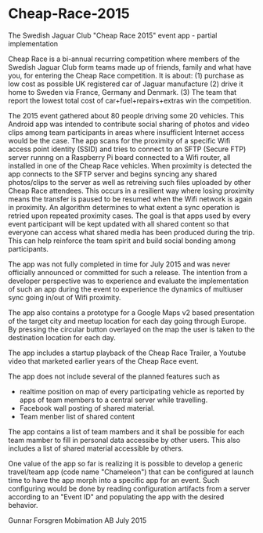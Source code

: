 # Cheap-Race-2015
The Swedish Jaguar Club "Cheap Race 2015" event app - partial implementation

Cheap Race is a bi-annual recurring competition where members of the Swedish Jaguar Club form teams
made up of friends, family and what have you, for entering the Cheap Race competition.
It is about:
(1) purchase as low cost as possible UK registered car of Jaguar manufacture
(2) drive it home to Sweden via France, Germany and Denmark.
(3) The team that report the lowest total cost of car+fuel+repairs+extras win the competition.

The 2015 event gathered about 80 people driving some 20 vehicles.
This Android app was intended to contribute social sharing of photos and video clips among team participants
in areas where insufficient Internet access would be the case. The app scans for the proximity of a
specific Wifi access point identity (SSID) and tries to connect to an SFTP (Secure FTP) server runnng on
a Raspberry Pi board connected to a Wifi router, all installed in one of the Cheap Race vehicles.
When proximity is detected the app connects to the SFTP server and begins syncing any shared photos/clips to the server
as well as retreiving such files uploaded by other Cheap Race attendees. This occurs in a resilient way where losing
proximity means the transfer is paused to be resumed when the Wifi network is again in proximity.
An algorithm determines to what extent a sync operation is retried upon repeated proximity cases.
The goal is that apps used by every event participant will be kept updated with all shared content so that
everyone can access what shared media has been produced during the trip.  This can help reinforce the team spirit and
build social bonding among participants.

The app was not fully completed in time for July 2015 and was never officially announced or committed for such a release.
The intention from a developer perspective was to experience and evaluate the implementation of such an app during the event
to experience the dynamics of multiuser sync going in/out of Wifi proximity.

The app also contains a prototype for a Google Maps v2 based presentation of the target city and meetup location
for each day going through Europe. By pressing the circular button overlayed on the map the user is taken
to the destination location for each day.

The app includes a startup playback of the Cheap Race Trailer, 
a Youtube video that marketed earlier years of the Cheap Race event.

The app does not include several of the planned features such as
- realtime position on map of every participating vehicle as reported by
  apps of team members to a central server while travelling.
- Facebook wall posting of shared material.
- Team menber list of shared content

The app contains a list of team mambers and it shall be possible for each team mamber to fill in
personal data accessibe by other users. This also includes a list of shared material accessible by others.

One value of the app so far is realizing it is possible to develop a generic travel/team app (code name "Chameleon")
that can be configured at launch time to have the app morph into a specific app for an event.
Such configuring would be done by reading configuration artifacts from a server according to an "Event ID"
and populating the app with the desired behavior. 

Gunnar Forsgren
Mobimation AB
July 2015
